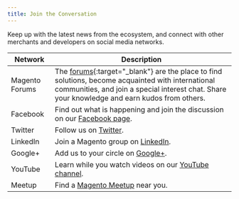 ```yaml
---
title: Join the Conversation
---
```


Keep up with the latest news from the ecosystem, and connect with other merchants and developers on social media networks.

|Network|Description|
|--|--|
| Magento Forums | The [forums][1]{:target="_blank"} are the place to find solutions, become acquainted with international communities, and join a special interest chat. Share your knowledge and earn kudos from others. |
| Facebook | Find out what is happening and join the discussion on our [Facebook page][2].|
| Twitter | Follow us on [Twitter][3]. |
| LinkedIn | Join a Magento group on [LinkedIn][4].|
| Google+ | Add us to your circle on [Google+][5]. |
| YouTube | Learn while you watch videos on our [YouTube channel][7]. |
| Meetup | Find a [Magento Meetup][8] near you. |

[1]: https://community.magento.com/
[2]: https://www.facebook.com/magento
[3]: https://twitter.com/magento
[4]: https://www.linkedin.com/company/magento?trk=top_nav_home
[5]: https://plus.google.com/+magento/posts
[7]: https://www.youtube.com/user/magentocommerce/featured "Magento on YouTube"
[8]: https://www.meetup.com/find/?keywords=Magento

